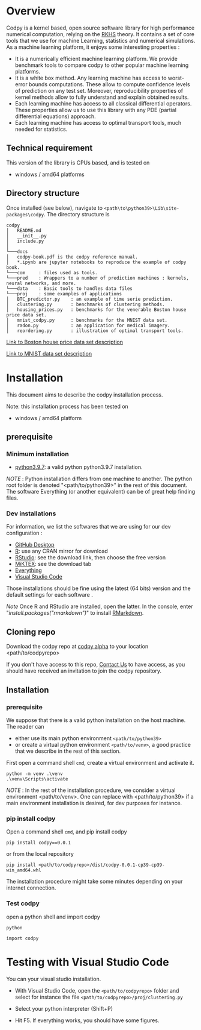 # Overview

Codpy is a kernel based, open source software library for high performance numerical computation, relying on the [RKHS](https://en.wikipedia.org/wiki/Reproducing_kernel_Hilbert_space) theory.
It contains a set of core tools that we use for machine Learning, statistics and numerical simulations. As a machine learning platform, it enjoys some interesting properties :

 * It is a numerically efficient machine learning platform. We provide benchmark tools to compare codpy to other popular machine learning platforms.
 * It is a white box method. Any learning machine has access to worst-error bounds computations. These allow to compute confidence levels of prediction on any test set. Moreover, reproducibility properties of kernel methods allow to fully understand and explain obtained results.
 * Each learning machine has access to all classical differential operators. These properties allow us to use this library with any PDE (partial differential equations) approach.
 * Each learning machine has access to optimal transport tools, much needed for statistics.


## Technical requirement

This version of the library is CPUs based, and is tested on

 * windows / amd64 platforms  

## Directory structure

Once installed (see below), navigate to ```<path\to\python39>\Lib\site-packages\codpy```. The directory structure is
```
codpy
│   README.md
│   __init__.py    
│   include.py    
│
└───docs
│   codpy-book.pdf is the codpy reference manual.
│   *.ipynb are jupyter notebooks to reproduce the example of codpy book.
└───com     : files used as tools.
└───pred    : Wrappers to a number of prediction machines : kernels, neural networks, and more.
└───data    : Basic tools to handles data files
└───proj    : some examples of applications
│   BTC_predictor.py    : an example of time serie prediction.
│   clustering.py       : benchmarks of clustering methods.
│   housing_prices.py   : benchmarks for the venerable Boston house price data set.
│   mnist_codpy.py      : benchmarks for the MNIST data set.
│   radon.py            : an application for medical imagery.
│   reordering.py       : illustration of optimal transport tools.
```

[Link to Boston house price data set description](https://www.kaggle.com/prasadperera/the-boston-housing-dataset)

[Link to MNIST data set description](https://www.kaggle.com/prasadperera/the-boston-housing-dataset)

# Installation 

This document aims to describe the codpy installation process.

Note: this installation process has been tested on
 * windows / amd64 platform 

## prerequisite

### Minimum installation

* [python3.9.7](https://www.python.org/ftp/python/3.9.7/python-3.9.7-amd64.exe): a valid python python3.9.7 installation.

*NOTE* : Python installation differs from one machine to another. The python root folder is denoted "\<path/to/python39>" in the rest of this document. The software Everything (or another equivalent) can be of great help finding files.



### Dev installations

For information, we list the softwares that we are using for our dev configuration :
* [GitHub Desktop](https://desktop.github.com)
* [R](https://www.r-project.org): use any CRAN mirror for download
* [RStudio](https://rstudio.com): see the download link, then choose the free version
* [MiKTEX](https://miktex.org): see the download tab
* [Everything](https://www.voidtools.com/downloads/)
* [Visual Studio Code](https://code.visualstudio.com)

Those installations should be fine using the latest (64 bits) version and the default settings for each software .

*Note* Once R and RStudio are installed, open the latter.
In the console, enter "*install.packages("rmarkdown")*" to install [RMarkdown](https://rmarkdown.rstudio.com/index.html).

## Cloning repo

Download the codpy repo at [codpy alpha](https://github.com/JohnLeM/codpy_alpha) to your location <path/to/codpyrepo>

If you don't have access to this repo, [Contact Us](mailto:jean-marc.mercoer@mpg-partners.com) to have access, as you should have received an invitation to join the codpy repository.

## Installation

### prerequisite

We suppose that there is a valid python installation on the host machine. The reader can 
* either use its main python environment ```<path/to/python39>```
* or create a virtual python environment ```<path/to/venv>```, a good practice that we describe in the rest of this section.

First open a command shell ```cmd```,  create a virtual environment and activate it.

```
python -m venv .\venv
.\venv\Scripts\activate
```
*NOTE* : In the rest of the installation procedure, we consider a virtual environment <path/to/venv>. One can replace with <path/to/python39> if a main environment installation is desired, for dev purposes for instance.

### pip install codpy

Open a command shell ```cmd```, and pip install codpy

```
pip install codpy==0.0.1
```
or from the local repository

```
pip install <path/to/codpyrepo>/dist/codpy-0.0.1-cp39-cp39-win_amd64.whl
```
The installation procedure might take some minutes depending on your internet connection.

### Test codpy

open a python shell and import codpy
```
python
```
```
import codpy
```

# Testing with Visual Studio Code

You can your visual studio installation.

 - With Visual Studio Code, open the ```<path/to/codpyrepo>``` folder and select for instance the file  ```<path/to/codpyrepo>/proj/clustering.py```

 - Select your python interpreter (Shift+P) 


- Hit F5. If everything works, you should have some figures.
